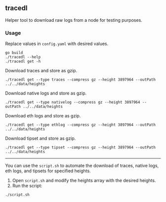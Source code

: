 ## tracedl

Helper tool to download raw logs from a node for testing purposes.

### Usage

Replace values in `config.yaml` with desired values.  

```
go build
./tracedl --help
./tracedl get -h
```

 Download traces and store as gzip.  

`./tracedl get --type traces --compress gz --height 3897964 --outPath ../../data/heights`

Download native logs and store as gzip.  

`./tracedl get --type nativelog --compress gz --height 3897964 --outPath ../../data/heights`

Download eth logs and store as gzip.  

`./tracedl get --type ethlog --compress gz --height 3897964 --outPath ../../data/heights`

Download tipset and store as gzip.  

`./tracedl get --type tipset --compress gz --height 3897964 --outPath ../../data/heights`

---
You can use the `script.sh` to automate the download of traces, native logs, eth logs, and tipsets for specified heights.

1. Open `script.sh` and modify the heights array with the desired heights.
2. Run the script:

`./script.sh`
